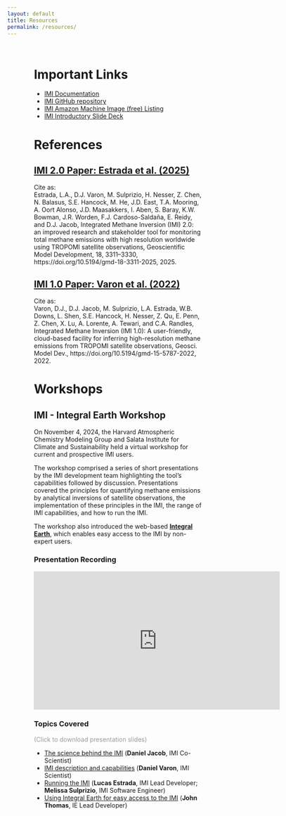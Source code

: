 ```yaml
---
layout: default
title: Resources
permalink: /resources/
---
```


<style>
  .pageWrapper {
    padding: 3% 12%;
  }
</style>

<div class="pageWrapper">

<h1>Important Links</h1>

<ul>
	<li><a href="https://imi.readthedocs.io/en/latest/">IMI Documentation</a></li>
	<li><a href="https://github.com/geoschem/integrated_methane_inversion">IMI GitHub repository</a></li>
	<li><a href="https://aws.amazon.com/marketplace/seller-profile?id=16893bfa-48fa-425f-b0e3-f49ad9d202a4">IMI Amazon Machine Image (free) Listing</a></li>
	<li><a href="../assets/powerpoint/integratedmethaneinversion_imi.pdf">IMI Introductory Slide Deck</a></li>
</ul>


<h1>References</h1>

<h2><a href="https://doi.org/10.5194/gmd-18-3311-2025">IMI 2.0 Paper: Estrada et al. (2025)</a></h2>

<p>
Cite as:
<br>
Estrada, L.A., D.J. Varon, M. Sulprizio, H. Nesser, Z. Chen, N. Balasus, S.E. Hancock, M. He, J.D. East, T.A. Mooring, A. Oort Alonso, J.D. Maasakkers, I. Aben, S. Baray, K.W. Bowman, J.R. Worden, F.J. Cardoso-Saldaña, E. Reidy, and D.J. Jacob, Integrated Methane Inversion (IMI) 2.0: an improved research and stakeholder tool for monitoring total methane emissions with high resolution worldwide using TROPOMI satellite observations, Geoscientific Model Development, 18, 3311–3330, https://doi.org/10.5194/gmd-18-3311-2025, 2025.
</p>

<h2><a href="https://gmd.copernicus.org/articles/15/5787/2022/gmd-15-5787-2022.html">IMI 1.0 Paper: Varon et al. (2022)</a></h2>

<p>
Cite as:
<br>
Varon, D.J., D.J. Jacob, M. Sulprizio, L.A. Estrada, W.B. Downs, L. Shen, S.E. Hancock, H. Nesser, Z. Qu, E. Penn, Z. Chen, X. Lu, A. Lorente, A. Tewari, and C.A. Randles, Integrated Methane Inversion (IMI 1.0): A user-friendly, cloud-based facility for inferring high-resolution methane emissions from TROPOMI satellite observations, Geosci. Model Dev., https://doi.org/10.5194/gmd-15-5787-2022, 2022.
</p>

<h1>Workshops</h1>

<h2>IMI - Integral Earth Workshop</h2>

<p>On November 4, 2024, the Harvard Atmospheric Chemistry Modeling Group and Salata Institute for Climate and Sustainability held a virtual workshop for current and prospective IMI users.</p>

<p>The workshop comprised a series of short presentations by the IMI development team highlighting the tool’s capabilities followed by discussion. Presentations covered the principles for quantifying methane emissions by analytical inversions of satellite observations, the implementation of these principles in the IMI, the range of IMI capabilities, and how to run the IMI.</p>

<p>The workshop also introduced the web-based <a href="http://integralearth.github.io" target="#"><strong>Integral Earth</strong></a>, which enables easy access to the IMI by non-expert users.</p>

<h3>Presentation Recording</h3>

<iframe width="560" height="315" src="https://www.youtube.com/embed/uUcMMb_4X0M?si=Nq7MGhMIZmhSy5KB" title="YouTube video player" frameborder="0" allow="accelerometer; autoplay; clipboard-write; encrypted-media; gyroscope; picture-in-picture; web-share" referrerpolicy="strict-origin-when-cross-origin" allowfullscreen></iframe>

<h3>Topics Covered</h3>

<p style = "color: rgb(155,155,155)">(Click to download presentation slides)</p>

<ul>
	<li><a href = "../assets/powerpoint/1_Why_the_IMI.pdf" download>The science behind the IMI</a> (<strong>Daniel Jacob</strong>, IMI Co-Scientist)</li>
	<li><a href = "../assets/powerpoint/2_IMI_description_and_capabilities.pdf" download>IMI description and capabilities</a> (<strong>Daniel Varon</strong>, IMI Scientist)</li>
	<li><a href = "../assets/powerpoint/3_Running_the_IMI.pdf" download>Running the IMI</a> (<strong>Lucas Estrada</strong>, IMI Lead Developer; <strong>Melissa Sulprizio</strong>, IMI Software Engineer)</li>
	<li><a href = "../assets/powerpoint/4_Using_IE_for_easy_access_to_the_IMI.pdf" download>Using Integral Earth for easy access to the IMI</a> (<strong>John Thomas</strong>, IE Lead Developer)</li>
</ul>

